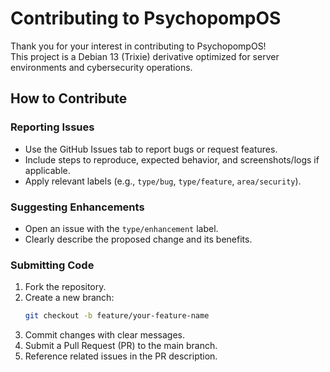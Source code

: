 # Contributing to PsychopompOS

Thank you for your interest in contributing to PsychopompOS!  
This project is a Debian 13 (Trixie) derivative optimized for server environments and cybersecurity operations.

## How to Contribute

### Reporting Issues
- Use the GitHub Issues tab to report bugs or request features.
- Include steps to reproduce, expected behavior, and screenshots/logs if applicable.
- Apply relevant labels (e.g., `type/bug`, `type/feature`, `area/security`).

### Suggesting Enhancements
- Open an issue with the `type/enhancement` label.
- Clearly describe the proposed change and its benefits.

### Submitting Code
1. Fork the repository.
2. Create a new branch:  
   ```bash
   git checkout -b feature/your-feature-name

3. Commit changes with clear messages.
4. Submit a Pull Request (PR) to the main branch.
5. Reference related issues in the PR description.
